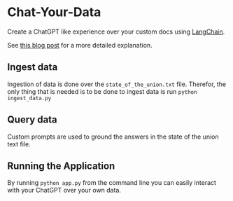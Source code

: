 # Chat-Your-Data

Create a ChatGPT like experience over your custom docs using [LangChain](https://github.com/hwchase17/langchain).

See [this blog post](https://blog.langchain.dev/tutorial-chatgpt-over-your-data/) for a more detailed explanation.

## Ingest data

Ingestion of data is done over the `state_of_the_union.txt` file. 
Therefor, the only thing that is needed is to be done to ingest data is run `python ingest_data.py`

## Query data
Custom prompts are used to ground the answers in the state of the union text file.

## Running the Application

By running `python app.py` from the command line you can easily interact with your ChatGPT over your own data.
